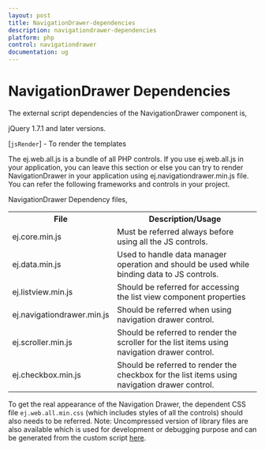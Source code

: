 ```yaml
---
layout: post
title: NavigationDrawer-dependencies
description: navigationdrawer-dependencies
platform: php
control: navigationdrawer
documentation: ug
---
```


# NavigationDrawer Dependencies

The external script dependencies of the NavigationDrawer component is,

jQuery 1.7.1 and later versions.

[`jsRender`] - To render the templates

The ej.web.all.js is a bundle of all PHP controls. If you use ej.web.all.js in your application, you can leave this section or else you can try to render NavigationDrawer in your application using ej.navigationdrawer.min.js file. You can refer the following frameworks and controls in your project.

NavigationDrawer Dependency files,

<table>
<tr>
<th>
File</th><th>
Description/Usage</th></tr>
<tr>
<td>
ej.core.min.js</td><td>
Must be referred always before using all the JS controls.</td></tr>
<tr>
<td>
ej.data.min.js</td><td>
Used to handle data manager operation and should be used while binding data to JS controls.</td></tr>
<tr>
<td>
ej.listview.min.js</td><td>
Should be referred for accessing the list view component properties</td></tr>
<tr>
<td>
ej.navigationdrawer.min.js</td><td>
Should be referred when using navigation drawer control.</td></tr>
<tr>
<td>
ej.scroller.min.js</td><td>
Should be referred to render the scroller for the list items using navigation drawer control.</td></tr>
<tr>
<td>
ej.checkbox.min.js</td><td>
Should be referred to render the checkbox for the list items using navigation drawer control.</td></tr>
</table>

To get the real appearance of the Navigation Drawer, the dependent CSS file `ej.web.all.min.css` (which includes styles of all the controls) should also needs to be referred.
Note: Uncompressed version of library files are also available which is used for development or debugging purpose and can be generated from the custom script [here](http://csg.syncfusion.com/).

